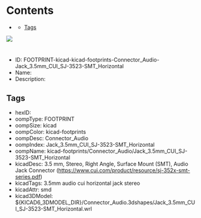 



Contents
========

* [](#)
	* [Tags](#tags)
  
![][im]
# 

- ID: FOOTPRINT-kicad-kicad-footprints-Connector_Audio-Jack_3.5mm_CUI_SJ-3523-SMT_Horizontal
- Name: 
- Description: 

## Tags

- hexID: 
- oompType: FOOTPRINT
- oompSize: kicad
- oompColor: kicad-footprints
- oompDesc: Connector_Audio
- oompIndex: Jack_3.5mm_CUI_SJ-3523-SMT_Horizontal
- oompName: kicad-footprints/Connector_Audio/Jack_3.5mm_CUI_SJ-3523-SMT_Horizontal
- kicadDesc: 3.5 mm, Stereo, Right Angle, Surface Mount (SMT), Audio Jack Connector (https://www.cui.com/product/resource/sj-352x-smt-series.pdf)
- kicadTags: 3.5mm audio cui horizontal jack stereo
- kicadAttr: smd
- kicad3DModel: ${KICAD6_3DMODEL_DIR}/Connector_Audio.3dshapes/Jack_3.5mm_CUI_SJ-3523-SMT_Horizontal.wrl



[im]: image.png
